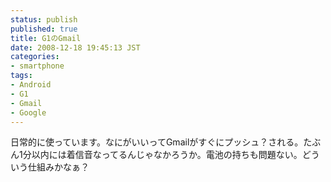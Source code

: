 ```yaml
---
status: publish
published: true
title: G1のGmail
date: 2008-12-18 19:45:13 JST
categories:
- smartphone
tags:
- Android
- G1
- Gmail
- Google
---
```

日常的に使っています。なにがいいってGmailがすぐにプッシュ？される。たぶん1分以内には着信音なってるんじゃなかろうか。電池の持ちも問題ない。どういう仕組みかなぁ？
